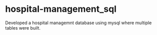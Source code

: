 # hospital-management_sql
Developed a hospital managemnt database using mysql where multiple tables were built.
